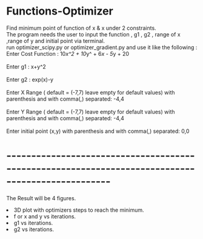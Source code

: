 # Functions-Optimizer
Find minimum point of function of x &amp; x under 2 constraints.<br>
The program needs the user to input the function , g1 , g2 , range of x ,range of y and initial point via terminal.<br>
run optimizer_scipy.py or optimizer_gradient.py and use it like the following : <br>
Enter Cost Function : 10*x^2 + 10*y^ + 6*x - 5*y + 20 <br>
 <br>
Enter g1 : x+y^2 <br>
 <br>
Enter g2 : exp(x)-y <br>
 <br>
Enter X Range (  default = (-7,7)  leave empty for default values) with parenthesis and with comma(,) separated: -4,4 <br>
 <br>
Enter Y Range (  default = (-7,7)  leave empty for default values) with parenthesis and with comma(,) separated: -4,4 <br>
 <br>
Enter initial point (x,y) with parenthesis and with comma(,) separated: 0,0 <br>
# -------------------------------------------------------------------------------------------------<br>
The Result will be 4 figures.
<li>3D plot with optimizers steps to reach the minimum.
<li>f or x and y vs iterations.
<li>g1 vs iterations.
<li>g2 vs iterations.
  
